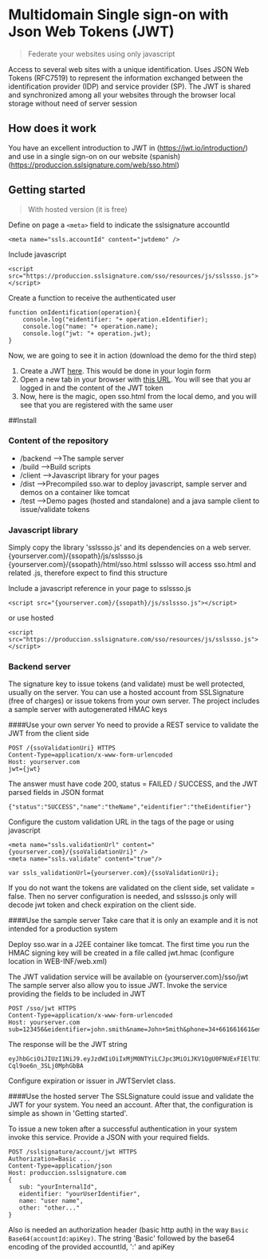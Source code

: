 # Multidomain Single sign-on with Json Web Tokens (JWT)
> Federate your websites using only javascript

Access to several web sites with a unique identification. Uses JSON Web Tokens (RFC7519) to represent the information exchanged between the identification provider (IDP) and service provider (SP). The JWT is shared and synchronized among all your websites through the browser local storage without need of server session

## How does it work
You have an excellent introduction to JWT in (https://jwt.io/introduction/) and use in a single sign-on on our website (spanish) (https://produccion.sslsignature.com/web/sso.html)

## Getting started
> With hosted version (it is free)

Define on page a `<meta>` field to indicate the sslsignature accountId
```
<meta name="ssls.accountId" content="jwtdemo" />
```
Include javascript
```
<script src="https://produccion.sslsignature.com/sso/resources/js/sslssso.js"></script>
```
Create a function to receive the authenticated user
```
function onIdentification(operation){
    console.log("eidentifier: "+ operation.eIdentifier);
    console.log("name: "+ operation.name);
    console.log("jwt: "+ operation.jwt);
}
```
Now, we are going to see it in action (download the demo for the third step)

1. Create a JWT [here](https://desarrollo.sslsignature.com/sso/standalone/index.html). This would be done in your login form
2. Open a new tab in your browser with [this URL](https://desarrollo.sslsignature.com/sso/standalone/sso.html). You will see that you ar logged in and the content of the JWT token
3. Now, here is the magic, open sso.html from the local demo, and you will see that you are registered with the same user

##Install
### Content of the repository
* /backend  -->The sample server
* /build    -->Build scripts
* /client   -->Javascript library for your pages
* /dist     -->Precompiled sso.war to deploy javascript, sample server and demos on a container like tomcat
* /test     -->Demo pages (hosted and standalone) and a java sample client to issue/validate tokens

### Javascript library
Simply copy the library 'sslssso.js' and its dependencies on a web server. 
{yourserver.com}/{ssopath}/js/sslssso.js
{yourserver.com}/{ssopath}/html/sso.html
sslssso will access sso.html and related .js, therefore expect to find this structure

Include a javascript reference in your page to sslssso.js
```
<script src="{yourserver.com}/{ssopath}/js/sslssso.js"></script>
```
or use hosted
```
<script src="https://produccion.sslsignature.com/sso/resources/js/sslssso.js"></script>
```
### Backend server
The signature key to issue tokens (and validate) must be well protected, usually on the server. You can use a hosted account from SSLSignature (free of charges) or issue tokens from your own server. The project includes a sample server with autogenerated HMAC keys

####Use your own server
Yo need to provide a REST service to validate the JWT from the client side
```
POST /{ssoValidationUri} HTTPS
Content-Type=application/x-www-form-urlencoded
Host: yourserver.com
jwt={jwt}
```
The answer must have code 200, status = FAILED / SUCCESS, and the JWT parsed fields in JSON format
```
{"status":"SUCCESS","name":"theName","eidentifier":"theEidentifier"}
```
Configure the custom validation URL in the <meta> tags of the page or using javascript 
```
<meta name="ssls.validationUrl" content="{yourserver.com}/{ssoValidationUri}" />
<meta name="ssls.validate" content="true"/>

var ssls_validationUrl={yourserver.com}/{ssoValidationUri};
```
If you do not want the tokens are validated on the client side, set validate = false. Then no server configuration is needed, and sslssso.js only will decode jwt token and check expiration on the client side.

####Use the sample server
Take care that it is only an example and it is not intended for a production system

Deploy sso.war in a J2EE container like tomcat. The first time you run the HMAC signing key will be created in a file called jwt.hmac (configure location in WEB-INF/web.xml)

The JWT validation service will be available on {yourserver.com}/sso/jwt
The sample server also allow you to issue JWT. Invoke the service providing the fields to be included in JWT
```
POST /sso/jwt HTTPS
Content-Type=application/x-www-form-urlencoded
Host: yourserver.com
sub=123456&eidentifier=john.smith&name=John+Smith&phone=34+661661661&email=john.smith%40mycompany.com&other=...
```
The response will be the JWT string
```
eyJhbGciOiJIUzI1NiJ9.eyJzdWIiOiIxMjM0NTYiLCJpc3MiOiJKV1QgU0FNUExFIElTU1VFUiIsImlhdCI6MTQ2MzU4MTg4MSwiZXhwIjoxNDYzNjY4MjgxLCJwaG9uZSI6IjM0IDY2MTY2MTY2MSIsIm90aGVyIjoiLi4uIiwiZWlkZW50aWZpZXIiOiJqb2huLnNtaXRoIiwiZW1haWwiOiJqb2huLnNtaXRoQG15Y29tcGFueS5jb20iLCJuYW1lIjoiSm9obiBTbWl0aCJ9.eaihxfyO8zWJJm0o97T6p-Cql9oe6n_3SLj0MphGbBA
```
Configure expiration or issuer in JWTServlet class. 

####Use the hosted server
The SSLSignature could issue and validate the JWT for your system. You need an account. After that, the configuration is simple as shown in 'Getting started'.

To issue a new token after a successful authentication in your system invoke this service. Provide a JSON with your required fields. 
```
POST /sslsignature/account/jwt HTTPS
Authorization=Basic ...
Content-Type=application/json
Host: produccion.sslsignature.com
{
   sub: "yourInternalId",
   eidentifier: "yourUserIdentifier",
   name: "user name",
   other: "other..."
}
```
Also is needed an authorization header (basic http auth) in the way `Basic Base64(accountId:apiKey)`. The string 'Basic' followed by the base64 encoding of the provided accountId, ':' and apiKey
